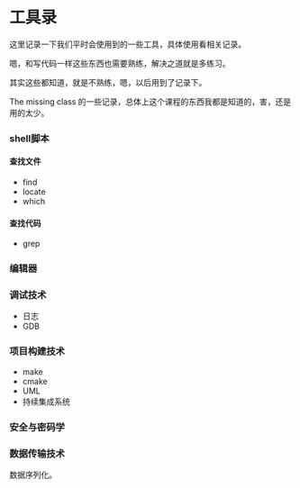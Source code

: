 # 工具录



这里记录一下我们平时会使用到的一些工具，具体使用看相关记录。         







嗯，和写代码一样这些东西也需要熟练，解决之道就是多练习。       

其实这些都知道，就是不熟练，嗯，以后用到了记录下。       

The missing class 的一些记录，总体上这个课程的东西我都是知道的，害，还是用的太少。



### shell脚本

#### 查找文件

* find
* locate
* which



#### 查找代码

* grep





### 编辑器



### 调试技术

* 日志
* GDB

### 项目构建技术

* make
* cmake
* UML
* 持续集成系统





### 安全与密码学



### 数据传输技术

数据序列化。



